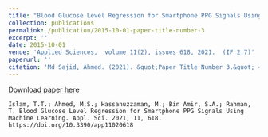 ```yaml
---
title: "Blood Glucose Level Regression for Smartphone PPG Signals Using Machine Learning"
collection: publications
permalink: /publication/2015-10-01-paper-title-number-3
excerpt: ''
date: 2015-10-01
venue: 'Applied Sciences,  volume 11(2), issues 618, 2021.  (IF 2.7)'
paperurl: ''
citation: 'Md Sajid, Ahmed. (2021). &quot;Paper Title Number 3.&quot; <i>Journal 1</i>. 1(3).'
---
```


[Download paper here](https://www.mdpi.com/2076-3417/11/2/618)


`Islam, T.T.; Ahmed, M.S.; Hassanuzzaman, M.; Bin Amir, S.A.; Rahman, T. Blood Glucose Level Regression for Smartphone PPG Signals Using Machine Learning. Appl. Sci. 2021, 11, 618. https://doi.org/10.3390/app11020618`
